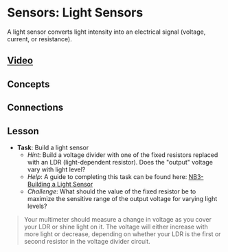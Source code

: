 # Sensors: Light Sensors
A light sensor converts light intensity into an electrical signal (voltage, current, or resistance).

## [Video](https://vimeo.com/??????)

## Concepts

## Connections

## Lesson

- **Task**: Build a light sensor
    - *Hint*: Build a voltage divider with one of the fixed resistors replaced with an LDR (light-dependent resistor). Does the "output" voltage vary with light level? 
    - *Help*: A guide to completing this task can be found here: [NB3-Building a Light Sensor](https://vimeo.com/??????)
    - *Challenge*: What should the value of the fixed resistor be to maximize the sensitive range of the output voltage for varying light levels?
> Your multimeter should measure a change in voltage as you cover your LDR or shine light on it. The voltage will either increase with more light or decrease, depending on whether your LDR is the first or second resistor in the voltage divider circuit.
